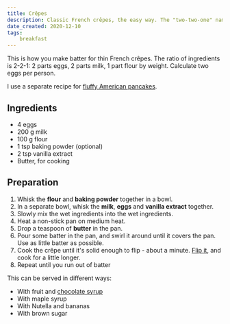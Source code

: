 ```yaml
---
title: Crêpes
description: Classic French crêpes, the easy way. The "two-two-one" name comes from the ratio of ingredients.
date_created: 2020-12-10
tags:
    breakfast
---
```


This is how you make batter for thin French crêpes. The ratio of ingredients is 2-2-1: 2 parts eggs, 2 parts milk, 1 part flour by weight. Calculate two eggs per person.

I use a separate recipe for [fluffy American pancakes](/recipes/thick-pancakes).

## Ingredients

- 4 eggs
- 200 g milk
- 100 g flour
- 1 tsp baking powder (optional)
- 2 tsp vanilla extract
- Butter, for cooking

## Preparation

1. Whisk the **flour** and **baking powder** together in a bowl.
2. In a separate bowl, whisk the **milk**, **eggs** and **vanilla extract** together.
3. Slowly mix the wet ingredients into the wet ingredients.
4. Heat a non-stick pan on medium heat.
5. Drop a teaspoon of **butter** in the pan.
6. Pour some batter in the pan, and swirl it around until it covers the pan. Use as little batter as possible.
7. Cook the crêpe until it's solid enough to flip - about a minute. [Flip it](https://www.youtube.com/watch?v=i0A-Uo8kkPI), and cook for a little longer.
8. Repeat until you run out of batter

This can be served in different ways:

- With fruit and [chocolate syrup](/recipes/chocolate-syrup)
- With maple syrup
- With Nutella and bananas
- With brown sugar

